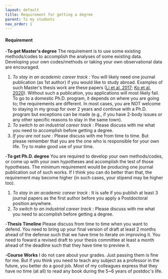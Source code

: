 ```yaml
---
layout: default
title: Requirement for getting a degree
parent: To my students
nav_order: 1
---
```


#### Requirement


-**To get Master's degree** 
    The requirement is to use some existing methods/codes to accomplish the analyses of some existing data. Developing your own codes/methods or taking your own observational data are encouraged.
  1. *To stay in an academic career track :* You will likely need one journal publication (as 1st author) if you would like to study abroad. Examples of such Master's thesis work are these papers ([Li et al. 2017](https://ui.adsabs.harvard.edu/abs/2017ApJ...840...72L/abstract); [Ko et al. 2020](https://ui.adsabs.harvard.edu/abs/2020ApJ...889..172K/abstract)). Without such a publication, you applications will most likely fail. To go to a domestic Ph.D. program, it depends on where you are going to; the requirements are different. In most cases, you are NOT welcome to staying in my group for over 2 years and continue with a Ph.D. program but exceptions can be made (e.g., if you have 2-body issues or any other specific reasons to stay in the same town).
  2. *To switch to an industrial career track :* Please discuss with me what you need to accomplish before getting a degree.
  3. *If you are not sure :* Please discuss with me from time to time. But please remember that you are the one who is responsible for your own life. Try to make good use of your time.
  
-**To get Ph.D. degree**
    You are required to develop your own methods/codes, or come up with your own hypotheses and accomplish the test of those hypotheses. The minimum requirement would be producing one journal publication out of such works. If I think you can do better than that, the requirement may become higher (in such cases, your stipend may be higher too).
  1. *To stay in an academic career track :* It is safe if you publish at least 3 journal papers as the first author before you apply a Postdoctoral position anywhere. 
  2. *To switch to an industrial career track :* Please discuss with me what you need to accomplish before getting a degree.
  
-**Thesis Timeline**
    Please discuss from time to time when you want to defend. You need to bring up your final version of draft at least 2 months ahead of the defense such that we have time to iterate on improving it. You need to foward a revised draft to your thesis committee at least a month ahead of the deadline such that they have time to preview it.
    
-**Course Works**
    I do not care about your grades. Just passing them is fine for me. But if you think you need to teach any subject as a professor in the future, you better do a good job. Most of my colleagues express that they have no time (at all) to read any book during the 5~6 years of postdoc's life.
